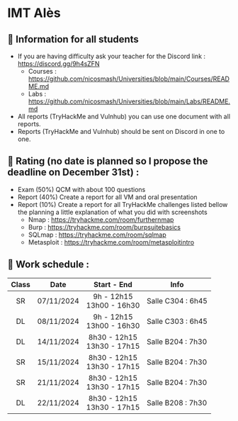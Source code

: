 # IMT Alès

## 📢 Information for all students

* If you are having difficulty ask your teacher for the Discord link : https://discord.gg/9h4sZFN
    * Courses : https://github.com/nicosmash/Universities/blob/main/Courses/README.md
    * Labs : https://github.com/nicosmash/Universities/blob/main/Labs/README.md
* All reports (TryHackMe and Vulnhub) you can use one document with all reports.
* Reports (TryHackMe and Vulnhub) should be sent on Discord in one to one.

## 📢 Rating (no date is planned so I propose the deadline on December 31st) :
* Exam (50%) QCM with about 100 questions
* Report (40%) Create a report for all VM and oral presentation
* Report (10%) Create a report for all TryHackMe challenges listed bellow the planning a little explanation of what you did with screenshots
    * Nmap : https://tryhackme.com/room/furthernmap
    * Burp : https://tryhackme.com/room/burpsuitebasics
    * SQLmap : https://tryhackme.com/room/sqlmap
    * Metasploit : https://tryhackme.com/room/metasploitintro

## 📢 Work schedule :
| Class  | Date  | Start - End |  Info |
| :---: | :---: | :---------: | ------------- |
| SR  | 07/11/2024  | 9h - 12h15 <br> 13h00 - 16h30  | Salle C304 : 6h45 |
| DL  | 08/11/2024  | 9h - 12h15 <br> 13h00 - 16h30  | Salle C303 : 6h45 |
| DL  | 14/11/2024  | 8h30 - 12h15 <br> 13h30 - 17h15  | Salle B204 : 7h30 |
| SR  | 15/11/2024  | 8h30 - 12h15 <br> 13h30 - 17h15  | Salle B204 : 7h30 |
| SR  | 21/11/2024  | 8h30 - 12h15 <br> 13h30 - 17h15  | Salle B204 : 7h30 |
| DL  | 22/11/2024  | 8h30 - 12h15 <br> 13h30 - 17h15  | Salle B208 : 7h30 |
